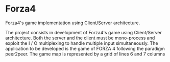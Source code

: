 # Forza4
Forza4's game implementation using Client/Server architecture. 

The project consists in development of Forza4's game using Client/Server architecture. Both the server and the client
must be mono-process and exploit the I / O multiplexing to handle multiple input
simultaneously. The application to be developed is the game of FORZA 4 following the paradigm
peer2peer. The game map is represented by a grid of lines 6 and 7 columns

